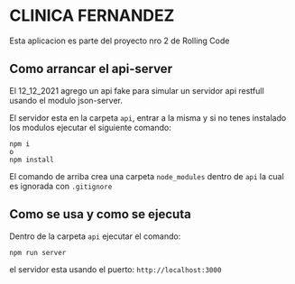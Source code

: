 # CLINICA FERNANDEZ

Esta aplicacion es parte del proyecto nro 2 de Rolling Code

## Como arrancar el api-server

El 12_12_2021 agrego un api fake para simular un servidor api restfull usando el modulo json-server.

El servidor esta en la carpeta ```api```, entrar a la misma y si no tenes instalado los modulos ejecutar el siguiente comando:

    npm i
    o
    npm install

El comando de arriba crea una carpeta ```node_modules``` dentro de ```api``` la cual es ignorada con ```.gitignore```

## Como se usa y como se ejecuta

Dentro de la carpeta ```api``` ejecutar el comando:

    npm run server

el servidor esta usando el puerto: ```http://localhost:3000```